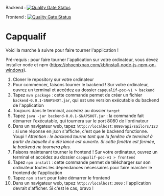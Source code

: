 Backend : [![Quality Gate Status](https://sonarcloud.io/api/project_badges/measure?project=capqualif_capqualif-poc-v1-back&metric=alert_status)](https://sonarcloud.io/dashboard?id=capqualif_capqualif-poc-v1-back)

Frontend : [![Quality Gate Status](https://sonarcloud.io/api/project_badges/measure?project=capqualif_capqualif-poc-v1-front&metric=alert_status)](https://sonarcloud.io/dashboard?id=capqualif_capqualif-poc-v1-front)

# Capqualif

Voici la marche à suivre pour faire tourner l'application !

Pré-requis : pour faire tourner l'application sur votre ordinateur, vous devez installer node et npm (https://phoenixnap.com/kb/install-node-js-npm-on-windows).

1) Cloner le repository sur votre ordinateur
2) Pour commencer, faisons tourner le backend ! Sur votre ordinateur, ouvrez un terminal et accédez au dossier `capqualif-poc-v1 > backend`
3) Tapez `mvn package` : cette commande permet de créer un fichier `backend-0.0.1-SNAPSHOT.jar`, qui est une version exécutable du backend de l'application
4) Toujours dans le terminal, accédez au dossier `target`
5) Tapez `java -jar backend-0.0.1-SNAPSHOT.jar` : la commande fait démarrer l'exécutable, qui tournera sur le port 8080 de l'ordinateur
6) Dans un navigateur web, tapez `http://localhost:8080/api/sailors/123` : si une réponse en json s'affiche, c'est que le backend fonctionne. Youpi !
*Attention : le backend tourne tant que la fenêtre de temrinal à partir de laquelle il a été lancé est ouverte. Si cette fenêtre est fermée, le backend ne tournera plus.*
7) Faisons maintenant tourner le frontend ! Sur votre ordinateur, ouvrez un terminal et accédez au dossier `capqualif-poc-v1 > frontend`
8) Tapez `npm install` : cette commande permet de télécharger sur son ordinateur toutes les dépendances nécessaires pour faire marcher le frontend de l'application
9) Tapez `npm start` pour faire démarrer le frontend
10) Dans un navigateur web, tapez `http://localhost:3000` : l'application devrait s'afficher. Si c'est le cas, bravo !
